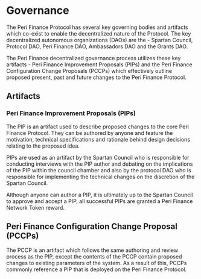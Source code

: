 # Governance

The Peri Finance Protocol has several key governing bodies and artifacts which co-exist to enable the decentralized nature of the Protocol. The key decentralized autonomous organizations \(DAOs\) are the - Spartan Council, Protocol DAO, Peri Finance DAO, Ambassadors DAO and the Grants DAO.

The Peri Finance decentralized governance process utilizes these key artifacts - Peri Finance Improvement Proposals \(PIPs\) and the Peri Finance Configuration Change Proposals \(PCCPs\) which effectively outline proposed present, past and future changes to the Peri Finance Protocol.

## A**rtifacts**

### Peri Finance Improvement Proposals \(PIPs\)

The PIP is an artifact used to describe proposed changes to the core Peri Finance Protocol. They can be authored by anyone and feature the motivation, technical specifications and rationale behind design decisions relating to the proposed idea.

PIPs are used as an artifact by the Spartan Council who is responsible for conducting interviews with the PIP author and debating on the implications of the PIP within the council chamber and also by the protocol DAO who is responsible for implementing the technical changes on the discretion of the Spartan Council.

Although anyone can author a PIP, it is ultimately up to the Spartan Council to approve and accept a PIP, all successful PIPs are granted a Peri Finance Network Token reward.

## Peri Finance Configuration Change Proposal \(PCCPs\)

The PCCP is an artifact which follows the same authoring and review process as the PIP, except the contents of the PCCP contain proposed changes to existing parameters of the system. As a result of this, PCCPs commonly reference a PIP that is deployed on the Peri Finance Protocol.



